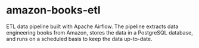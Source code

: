 # amazon-books-etl
ETL data pipeline built with Apache Airflow. The pipeline extracts data engineering books from Amazon, stores the data in a PostgreSQL database, and runs on a scheduled basis to keep the data up-to-date.
